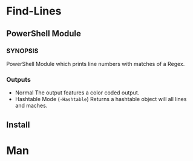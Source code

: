 # Find-Lines
## PowerShell Module

### SYNOPSIS
PowerShell Module which prints line numbers with matches of a Regex. 

### Outputs
* Normal
The output features a color coded output.
* Hashtable Mode (`-Hashtable`)
Returns a hashtable object will all lines and maches.


## Install
# Man